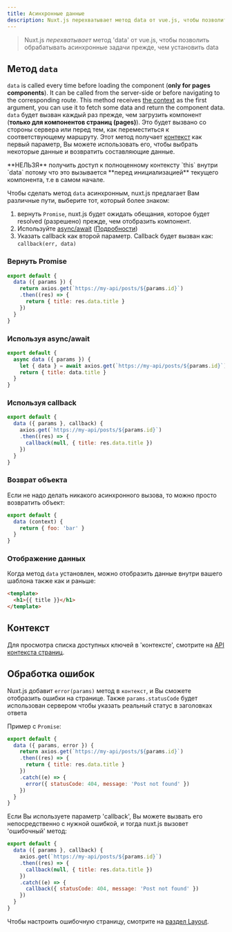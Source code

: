 ```yaml
---
title: Асинхронные данные
description: Nuxt.js перехватывает метод data от vue.js, чтобы позволить обрабатать асинхронные задачи прежде, чем установить data.
---
```


>Nuxt.js *перехватывает* метод 'data' от vue.js, чтобы позволить обрабатывать асинхронные задачи прежде, чем установить data

## Метод `data`

`data` is called every time before loading the component (**only for pages components**). It can be called from the server-side or before navigating to the corresponding route. This method receives [the context](/api/pages-context) as the first argument, you can use it to fetch some data and return the component data.
`data` будет вызван каждый раз прежде, чем загрузить компонент (**только для компонентов страниц (pages)**). Это будет вызвано со стороны сервера или перед тем, как переместиться к соответствующему маршруту. Этот метод получает [контекст](/api/pages-context) как первый параметр, Вы можете использовать его, чтобы выбрать некоторые данные и возвратить составляющие данные.

<div class="Alert Alert--orange">**НЕЛЬЗЯ** получить доступ к полноценному контексту `this` внутри `data` потому что это вызывается **перед инициализацией** текущего компонента, т.е в самом начале.</div>

Чтобы сделать метод `data` асинхронным, nuxt.js предлагает Вам различные пути, выберите тот, который более знаком:

1. вернуть `Promise`, nuxt.js  будет ожидать обещания, которое будет resolved (разрешено) прежде, чем отобразить компонент.
2. Используйте [async/await](https://github.com/lukehoban/ecmascript-asyncawait) ([Подробности](https://zeit.co/blog/async-and-await))
3. Указать callback как второй параметр. Callback будет вызван как: `callback(err, data)`

### Вернуть Promise
```js
export default {
  data ({ params }) {
    return axios.get(`https://my-api/posts/${params.id}`)
    .then((res) => {
      return { title: res.data.title }
    })
  }
}
```

### Используя async/await
```js
export default {
  async data ({ params }) {
    let { data } = await axios.get(`https://my-api/posts/${params.id}`)
    return { title: data.title }
  }
}
```

### Используя callback
```js
export default {
  data ({ params }, callback) {
    axios.get(`https://my-api/posts/${params.id}`)
    .then((res) => {
      callback(null, { title: res.data.title })
    })
  }
}
```

### Возврат объекта

Если не надо делать никакого асинхронного вызова, то можно просто возвратить объект:

```js
export default {
  data (context) {
    return { foo: 'bar' }
  }
}
```

### Отображение данных

Когда метод `data` установлен, можно отобразить данные внутри вашего шаблона также как и раньше:

```html
<template>
  <h1>{{ title }}</h1>
</template>
```

## Контекст

Для просмотра списка доступных ключей в 'контексте', смотрите на [API контекста страниц](/api/pages-context).

## Обработка ошибок

Nuxt.js добавит `error(params)` метод в `контекст`, и Вы сможете отобразить ошибки на странице. Также `params.statusCode` будет использован сервером чтобы указать реальный статус в заголовках ответа

Пример с `Promise`:
```js
export default {
  data ({ params, error }) {
    return axios.get(`https://my-api/posts/${params.id}`)
    .then((res) => {
      return { title: res.data.title }
    })
    .catch((e) => {
      error({ statusCode: 404, message: 'Post not found' })
    })
  }
}
```

Если Вы используете параметр 'callback', Вы можете вызвать его непосредственно с нужной ошибкой, и тогда nuxt.js вызовет 'ошибочный' метод:
```js
export default {
  data ({ params }, callback) {
    axios.get(`https://my-api/posts/${params.id}`)
    .then((res) => {
      callback(null, { title: res.data.title })
    })
    .catch((e) => {
      callback({ statusCode: 404, message: 'Post not found' })
    })
  }
}
```

Чтобы настроить ошибочную страницу, смотрите на [раздел Layout](/guide/layouts#error-page).
